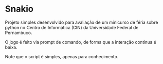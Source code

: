 # Snakio

Projeto simples desenvolvido para avaliação de um minicurso de féria sobre python no Centro de Informática (CIN) da Universidade Federal de Pernambuco.

O jogo é feito via prompt de comando, de forma que a interação continua é baixa.

Note que o script é simples, apenas para conhecimento.
